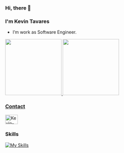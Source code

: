 ### Hi, there 👋
### I'm Kevin Tavares

- I’m work as Software Engineer.

 <div>
  <a href="https://github.com/kevinbtv">
  <img height="180em" src="https://github-readme-stats.vercel.app/api?username=kevinbtv&show_icons=true&theme=dark&include_all_commits=true&count_private=true"/>
  <img height="180em" src="https://github-readme-stats.vercel.app/api/top-langs/?username=kevinbtv&layout=compact&langs_count=7&theme=dark"/>
</div>
  
 ### Contact
<a href="https://www.linkedin.com/in/kevinbtv" target="_blank">
<img align="center" alt="Kevin-Linkding" height="30" width="40" src="https://cdn.jsdelivr.net/gh/devicons/devicon/icons/linkedin/linkedin-original.svg" style="max-width: 100%;">
</a>
  
 ### Skills
 [![My Skills](https://skills.thijs.gg/icons?i=html,css,javascript,typescript,docker,svelte,react&theme=light)](https://skills.thijs.gg)

